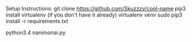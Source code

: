 Setup Instructions:
git clone https://github.com/Skuzzzy/cool-name
pip3 install virtualenv (if you don't have it already)
virtualenv venv
sudo pip3 install -r requirements.txt

python3.4 nanimonai.py
